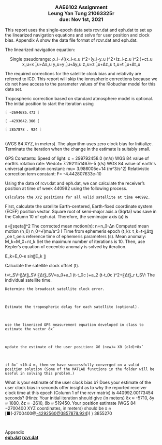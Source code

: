 <p align="center">

<h3 align="center">AAE6102 Assignment <br />Leung Yan Tung 21063325r <br /> due: Nov 1st, 2021</h3>

<p align="center">

This report uses the single-epoch data sets rcvr.dat and eph.dat to set up the linearized navigation equations and solve for user position and clock bias. Appendix A show the data file format of rcvr.dat and eph.dat.

The linearized navigation equation:
<p align="center">
Single pseudorange: ρ_i=√((x_i-x_u )^2+(y_i-y_u )^2+(z_i-z_u )^2 )+ct_u
x_u=x ̂_u+∆x_u
y_u=y ̂_u+∆y_u
z_u=z ̂_u+∆z_u
t_u=t ̂_u+∆t_u
<p align="center">

The required corrections for the satellite clock bias and relativity are referred to ICD. This report will skip the ionospheric corrections because we do not have access to the parameter values of the Klobuchar model for this data set.

Tropospheric correction based on standard atmosphere model is optional. 
The initial position to start the iteration using 
<br />
	
	[ −2694685.473 ] 

	[ −4293642.366 ] 

	[ 3857878 . 924 ] 
<br />
(WGS 84 XYZ, in meters). The algorithm uses zero clock bias for Initialize.  Terminate the iteration when the change in the estimate is suitably small.


GPS Constants:
Speed of light: c = 299792458.0 (m/s)
WGS 84 value of earth’s rotation rate: Wedot= 7.2921151467e-5 (r/s)
WGS 84 value of earth's universal gravitation constant: mu= 3.986005e+14 (m^3/s^2)
Relativistic correction term constant: F= -4.442807633e-10

Using the data of rcvr.dat and eph.dat, we can calculate the receiver’s position at time of week 440992 using the following process.

	Calculate the XYZ positions for all valid satellite at time 440992.


First, calculate the satellite Earth-centered, Earth-fixed coordinate system (ECEF) position vector.
Square root of semi-major axis a (Sqrta) was save in the Column 10 of eph.dat. 
Therefore, the semimajor axis (a) is

a=〖sqeta〗^2
The corrected mean motion(n):
n=n_0-∆n
Computed mean motion (n_0)
n_0=√(mu/a^3 )
Time from ephemeris epoch (t_k):
t_k=t-〖∆t〗_oe
t_oeis reference time of ephemeris parameters (s). 
Mean anomaly:
M_k=M_0+nt_k
Set the maximum number of iterations is 10.
Then, use Kepler’s equation of eccentric anomaly is solved by iteration.

E_k=E_0-e sin⁡〖E_k 〗

Calculate the satellite clock offset (t).

t=t_SV-〖∆t〗_SV
〖∆t〗_SV=a_0+a_1 (t-t_0c )+a_2 (t-t_0c )^2+〖∆t〗_r
t_SV: The individual satellite time.

	Determine the broadcast satellite clock error.
<br />
	
	Estimate the tropospheric delay for each satellite (optional).
<br />
		
	use the linerized GPS measurement equation developed in class to estimate the vector δxˆ
<br />
		
	update the estimate of the user position: X0 (new)= X0 (old)+δxˆ
<br />
		
	if δxˆ <10−4 m, then we have successfully converged on a valid position solution (Some of the MATLAB functions in the folder will be useful in solving this problem.)


What is your estimate of the user clock bias b? Does your estimate of the user clock bias in seconds offer insight as to why the reported receiver clock time at this epoch (Column 1 of the rcvr matrix) is 440992.00173454 seconds? (Hints: Your initial iteration should give (in meters) δx ≈ -5710, δy ≈ 1080, δz ≈ -2610, δb ≈ 519450. Your position estimate (WGS 84
−2700400
XYZ coordinates, in meters) should be x ≈ [■(-2700400@-4292560@3857878.924)]   ) 3855270

 

Appendix
		     <br />
<strong>[eph.dat](https://github.com/tungtungyan/21063325r-LeungYanTung-AAE6102-Assignment/blob/main/eph.dat)</strong>
<strong>[rcvr.dat](https://github.com/tungtungyan/21063325r-LeungYanTung-AAE6102-Assignment/blob/main/rcvr.dat)</strong>
